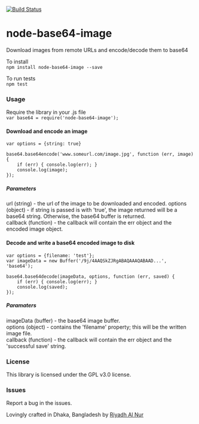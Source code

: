 [![Build Status](https://travis-ci.org/riyadhalnur/node-base64-image.svg?branch=master)](https://travis-ci.org/riyadhalnur/node-base64-image)  

node-base64-image
=================

Download images from remote URLs and encode/decode them to base64

To install  
`npm install node-base64-image --save`  

To run tests  
`npm test`  

### Usage  

Require the library in your .js file  
`var base64 = require('node-base64-image');`  

#### Download and encode an image  
```  
var options = {string: true}  

base64.base64encode('www.someurl.com/image.jpg', function (err, image) {  
    if (err) { console.log(err); }  
    console.log(image);  
});  
```

##### Parameters  
url (string) - the url of the image to be downloaded and encoded.
options (object) - if string is passed is with 'true', the image returned will be a base64 string. Otherwise, the base64 buffer is returned.  
callback (function) - the callback will contain the err object and the encoded image object.  

#### Decode and write a base64 encoded image to disk  
```  
var options = {filename: 'test'}; 
var imageData = new Buffer('/9j/4AAQSkZJRgABAQAAAQABAAD...', 'base64'); 

base64.base64decode(imageData, options, function (err, saved) {
    if (err) { console.log(err); }  
    console.log(saved);    
});  
```  

##### Paramaters  
imageData (buffer) - the base64 image buffer.  
options (object) - contains the 'filename' property; this will be the written image file.  
callback (function) - the callback will contain the err object and the 'successful save' string. 

### License  
This library is licensed under the GPL v3.0 license.  

### Issues  
Report a bug in the issues.   

Lovingly crafted in Dhaka, Bangladesh by [Riyadh Al Nur](http://blog.verticalaxisbd.com)

